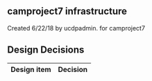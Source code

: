 ## camproject7 infrastructure

Created 6/22/18 by ucdpadmin. for camproject7


## Design Decisions
| Design item                | Decision|
| :----------------------------------- | :--------------------------------------------------------------------------------|
